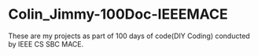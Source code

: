 # Colin_Jimmy-100Doc-IEEEMACE

These are my projects as part of 100 days of code(DIY Coding) conducted by IEEE CS SBC MACE.

